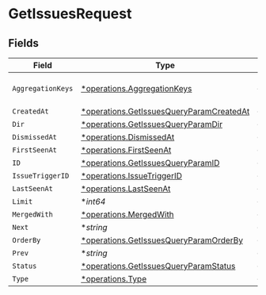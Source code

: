 # GetIssuesRequest


## Fields

| Field                                                                                               | Type                                                                                                | Required                                                                                            | Description                                                                                         |
| --------------------------------------------------------------------------------------------------- | --------------------------------------------------------------------------------------------------- | --------------------------------------------------------------------------------------------------- | --------------------------------------------------------------------------------------------------- |
| `AggregationKeys`                                                                                   | [*operations.AggregationKeys](../../models/operations/aggregationkeys.md)                           | :heavy_minus_sign:                                                                                  | Filter by aggregation keys                                                                          |
| `CreatedAt`                                                                                         | [*operations.GetIssuesQueryParamCreatedAt](../../models/operations/getissuesqueryparamcreatedat.md) | :heavy_minus_sign:                                                                                  | N/A                                                                                                 |
| `Dir`                                                                                               | [*operations.GetIssuesQueryParamDir](../../models/operations/getissuesqueryparamdir.md)             | :heavy_minus_sign:                                                                                  | N/A                                                                                                 |
| `DismissedAt`                                                                                       | [*operations.DismissedAt](../../models/operations/dismissedat.md)                                   | :heavy_minus_sign:                                                                                  | N/A                                                                                                 |
| `FirstSeenAt`                                                                                       | [*operations.FirstSeenAt](../../models/operations/firstseenat.md)                                   | :heavy_minus_sign:                                                                                  | N/A                                                                                                 |
| `ID`                                                                                                | [*operations.GetIssuesQueryParamID](../../models/operations/getissuesqueryparamid.md)               | :heavy_minus_sign:                                                                                  | N/A                                                                                                 |
| `IssueTriggerID`                                                                                    | [*operations.IssueTriggerID](../../models/operations/issuetriggerid.md)                             | :heavy_minus_sign:                                                                                  | N/A                                                                                                 |
| `LastSeenAt`                                                                                        | [*operations.LastSeenAt](../../models/operations/lastseenat.md)                                     | :heavy_minus_sign:                                                                                  | N/A                                                                                                 |
| `Limit`                                                                                             | **int64*                                                                                            | :heavy_minus_sign:                                                                                  | N/A                                                                                                 |
| `MergedWith`                                                                                        | [*operations.MergedWith](../../models/operations/mergedwith.md)                                     | :heavy_minus_sign:                                                                                  | N/A                                                                                                 |
| `Next`                                                                                              | **string*                                                                                           | :heavy_minus_sign:                                                                                  | N/A                                                                                                 |
| `OrderBy`                                                                                           | [*operations.GetIssuesQueryParamOrderBy](../../models/operations/getissuesqueryparamorderby.md)     | :heavy_minus_sign:                                                                                  | N/A                                                                                                 |
| `Prev`                                                                                              | **string*                                                                                           | :heavy_minus_sign:                                                                                  | N/A                                                                                                 |
| `Status`                                                                                            | [*operations.GetIssuesQueryParamStatus](../../models/operations/getissuesqueryparamstatus.md)       | :heavy_minus_sign:                                                                                  | N/A                                                                                                 |
| `Type`                                                                                              | [*operations.Type](../../models/operations/type.md)                                                 | :heavy_minus_sign:                                                                                  | N/A                                                                                                 |